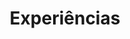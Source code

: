 ﻿---
# An instance of the Experience widget.
# Documentation: https://wowchemy.com/docs/page-builder/
widget: experience

# This file represents a page section.
headless: true

# Order that this section appears on the page.
weight: 20

title: Experiências
subtitle:

# Date format for experience
#   Refer to https://wowchemy.com/docs/customization/#date-format
date_format: Jan 2006

# Experiences.
#   Add/remove as many `experience` items below as you like.
#   Required fields are `title`, `company`, and `date_start`.
#   Leave `date_end` empty if it's your current employer.
#   Begin multi-line descriptions with YAML's `|2-` multi-line prefix.
experience:
  - title: Pesquisadora Trainee
    company: Lactec
    company_url: 'https://lactec.org.br/'
    company_logo: 
    location: Curitiba
    date_start: '2019-08-19'
    date_end: ''
    description: 

  - title: Consultora
    company: Lactec
    company_url: 'https://lactec.org.br/'
    company_logo: 
    location: Curitiba
    date_start: '2018-08-20'
    date_end: '2019-08-19'
    description: 
    
  - title: Estagiária
    company: Lactec
    company_url: 'https://lactec.org.br/'
    company_logo: 
    location: Curitiba
    date_start: '2017-01-16'
    date_end: '2018-08-20'
    description: 
design:
  columns: '2'
---
